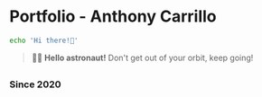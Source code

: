 # Portfolio - Anthony Carrillo

```sh
echo 'Hi there!👋'
```

> 🧑‍🚀 **Hello astronaut!** Don't get out of your orbit, keep going!



##

### Since 2020